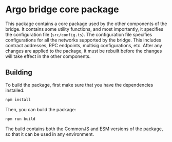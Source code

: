 # Argo bridge core package

This package contains a core package used by the other components of the bridge. It contains some utility functions, and most importantly, it specifies the configuration file (`src/config.ts`). The configuration file specifies configurations for all the networks supported by the bridge. This includes contract addresses, RPC endpoints, multisig configurations, etc. After any changes are applied to the package, it must be rebuilt before the changes will take effect in the other components.

## Building

To build the package, first make sure that you have the dependencies installed:

```bash
npm install
```

Then, you can build the package:

```bash
npm run build
```

The build contains both the CommonJS and ESM versions of the package, so that it can be used in any environment.
